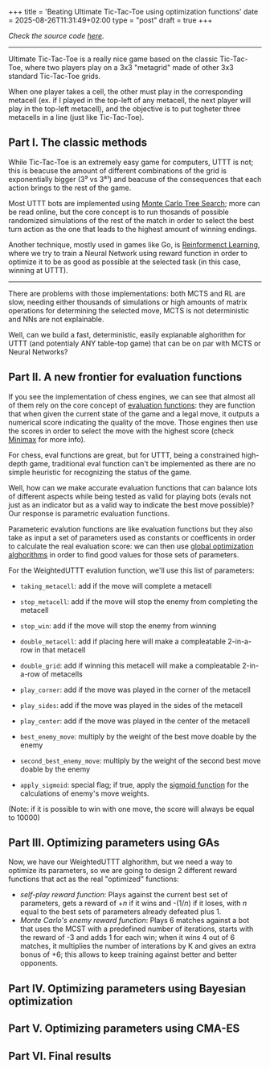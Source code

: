 +++
title = 'Beating Ultimate Tic-Tac-Toe using optimization functions'
date = 2025-08-26T11:31:49+02:00
type = "post"
draft = true
+++

*Check the source code [here](https://github.com/gi-dellav/WeightedUTTT).*


---


Ultimate Tic-Tac-Toe is a really nice game based on the classic Tic-Tac-Toe, where two players play on a 3x3 "metagrid" made of other 3x3 standard Tic-Tac-Toe grids.

When one player takes a cell, the other must play in the corresponding metacell (ex. if I played in the top-left of any metacell, the next player will play in the top-left metacell), and the objective is to put togheter three metacells in a line (just like Tic-Tac-Toe).

## Part I. The classic methods

While Tic-Tac-Toe is an extremely easy game for computers, UTTT is not; this is beacuse the amount of different combinations of the grid is exponentially bigger (3⁹ vs 3⁸¹) and beacuse of the consequences that each action brings to the rest of the game.

Most UTTT bots are implemented using [Monte Carlo Tree Search](https://en.wikipedia.org/wiki/Monte_Carlo_tree_search); more can be read online, but the core concept is to run thosands of possible randomized simulations of the rest of the match in order to select the best turn action as the one that leads to the highest amount of winning endings.

Another technique, mostly used in games like Go, is [Reinformenct Learning](https://en.wikipedia.org/wiki/Reinforcement_learning), where we try to train a Neural Network using reward function in order to optimize it to be as good as possible at the selected task (in this case, winning at UTTT).

---

There are problems with those implementations: both MCTS and RL are slow, needing either thousands of simulations or high amounts of matrix operations for determining the selected move, MCTS is not deterministic and NNs are not explainable.

Well, can we build a fast, deterministic, easily explanable alghorithm for UTTT (and potentialy ANY table-top game) that can be on par with MCTS or Neural Networks?

## Part II. A new frontier for evaluation functions

If you see the implementation of chess engines, we can see that almost all of them rely on the core concept of [evaluation functions](https://en.wikipedia.org/wiki/Evaluation_function): they are function that when given the current state of the game and a legal move, it outputs a numerical score indicating the quality of the move. Those engines then use the scores in order to select the move with the highest score (check [Minimax](https://en.wikipedia.org/wiki/Minimax) for more info).

For chess, eval functions are great, but for UTTT, being a constrained high-depth game, traditional eval function can't be implemented as there are no simple heuristic for recognizing the status of the game.

Well, how can we make accurate evaluation functions that can balance lots of different aspects while being tested as valid for playing bots (evals not just as an indicator but as a valid way to indicate the best move possible)? Our response is parametric evaluation functions.

Parameteric evalution functions are like evaluation functions but they also take as input a set of parameters used as constants or coefficents in order to calculate the real evaluation score: we can then use [global optimization alghorithms](https://en.wikipedia.org/wiki/Global_optimization) in order to find good values for those sets of parameters.

For the WeightedUTTT evalution function, we'll use this list of parameters:

- `taking_metacell`: add if the move will complete a metacell
- `stop_metacell`: add if the move will stop the enemy from completing the metacell
- `stop_win`: add if the move will stop the enemy from winning
- `double_metacell`: add if placing here will make a compleatable 2-in-a-row in that metacell
- `double_grid`: add if winning this metacell will make a compleatable 2-in-a-row of metacells

- `play_corner`: add if the move was played in the corner of the metacell
- `play_sides`: add if the move was played in the sides of the metacell
- `play_center`: add if the move was played in the center of the metacell

- `best_enemy_move`: multiply by the weight of the best move doable by the enemy
- `second_best_enemy_move`: multiply by the weight of the second best move doable by the enemy
- `apply_sigmoid`: special flag; if true, apply the [sigmoid function](https://en.wikipedia.org/wiki/Sigmoid_function) for the calculations of enemy's move weights.

(Note: if it is possible to win with one move, the score will always be equal to 10000)

## Part III. Optimizing parameters using GAs

Now, we have our WeightedUTTT alghorithm, but we need a way to optimize its parameters, so we are going to design 2 different reward functions that act as the real "optimized" functions:

- *self-play reward function*: Plays against the current best set of parameters, gets a reward of +*n* if it wins and -(1/*n*) if it loses, with *n* equal to the best sets of parameters already defeated plus 1.
- *Monte Carlo's enemy reward function*: Plays 6 matches against a bot that uses the MCST with a predefined number of iterations, starts with the reward of -3 and adds 1 for each win; when it wins 4 out of 6 matches, it multiplies the number of interations by K and gives an extra bonus of +6; this allows to keep training against better and better opponents.

## Part IV. Optimizing parameters using Bayesian optimization

## Part V. Optimizing parameters using CMA-ES

## Part VI. Final results
